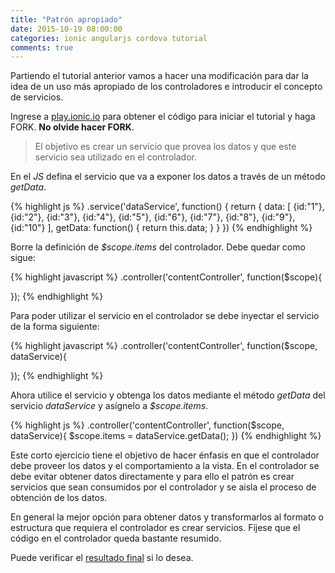 ```yaml
---
title: "Patrón apropiado"
date: 2015-10-19 08:00:00
categories: ionic angularjs cordova tutorial
comments: true
---
```

Partiendo el tutorial anterior vamos a hacer una modificación para dar la idea de un uso más apropiado de los controladores e introducir el concepto de servicios.

Ingrese a [play.ionic.io][1] para obtener el código para iniciar el tutorial y haga FORK. __No olvide hacer FORK__.

> El objetivo es crear un servicio que provea los datos y que este servicio sea utilizado en el controlador.

En el *JS* defina el servicio que va a exponer los datos a través de un método *getData*.

{% highlight js  %}
.service('dataService', function() {
  return {
    data: [
      {id:"1"},
      {id:"2"},
      {id:"3"},
      {id:"4"},
      {id:"5"},
      {id:"6"},
      {id:"7"},
      {id:"8"},
      {id:"9"},
      {id:"10"}
    ],
    getData: function() {
      return this.data;
    }
  }
})
{% endhighlight %}

Borre la definición de *$scope.items* del controlador. Debe quedar como sigue:

{% highlight javascript  %}
.controller('contentController', function($scope){
  
});
{% endhighlight %}

Para poder utilizar el servicio en el controlador se debe inyectar el servicio de la forma siguiente:

{% highlight javascript  %}
.controller('contentController', function($scope, dataService){
  
});
{% endhighlight %}

Ahora utilice el servicio y obtenga los datos mediante el método *getData* del servicio *dataService* y asígnelo a *$scope.items*.

{% highlight js  %}
.controller('contentController', function($scope, dataService){
  $scope.items = dataService.getData();
})
{% endhighlight %}

Este corto ejercicio tiene el objetivo de hacer énfasis en que el controlador debe proveer los datos y el comportamiento a la vista. En el controlador se debe evitar obtener datos directamente y para ello el patrón es crear servicios que sean consumidos por el controlador y se aisla el proceso de obtención de los datos.

En general la mejor opción para obtener datos y transformarlos al formato o estructura que requiera el controlador es crear servicios. Fíjese que el código en el controlador queda bastante resumido.

Puede verificar el [resultado final][2] si lo desea.

[1]: http://play.ionic.io/app/ba2ef3020ef6 "Inicio del tutorial" 
[2]: http://play.ionic.io/app/4b718c0aa1df "Resultado del tutorial"